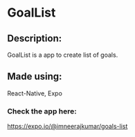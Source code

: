 # GoalList

## Description:
GoalList is a app to create list of goals.

## Made using:
React-Native, Expo

### Check the app here:
https://expo.io/@imneerajkumar/goals-list
